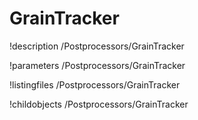 <!-- MOOSE Documentation Stub: Remove this when content is added. -->

# GrainTracker
!description /Postprocessors/GrainTracker

!parameters /Postprocessors/GrainTracker

!listingfiles /Postprocessors/GrainTracker

!childobjects /Postprocessors/GrainTracker
